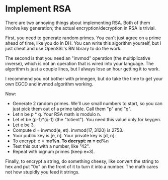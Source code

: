 # Implement RSA

There are two annoying things about implementing RSA. Both of them
involve key generation; the actual encryption/decryption in RSA is
trivial.

First, you need to generate random primes. You can't just agree on a
prime ahead of time, like you do in DH. You can write this algorithm
yourself, but I just cheat and use OpenSSL's BN library to do the
work.

The second is that you need an "invmod" operation (the multiplicative
inverse), which is not an operation that is wired into your language.
The algorithm is just a couple lines, but I always lose an hour
getting it to work.

I recommend you not bother with primegen, but do take the time to get
your own EGCD and invmod algorithm working.

Now:

- Generate 2 random primes. We'll use small numbers to start, so you
  can just pick them out of a prime table. Call them "p" and "q".
- Let n be p * q. Your RSA math is modulo n.
- Let et be (p-1)*(q-1) (the "totient"). You need this value only
  for keygen.
- Let e be 3.
- Compute d = invmod(e, et). invmod(17, 3120) is 2753.
- Your public key is [e, n]. Your private key is [d, n].
- To encrypt: c = m**e%n. To decrypt: m = c**d%n
- Test this out with a number, like "42".
- Repeat with bignum primes (keep e=3).

Finally, to encrypt a string, do something cheesy, like convert the
string to hex and put "0x" on the front of it to turn it into a
number. The math cares not how stupidly you feed it strings.
